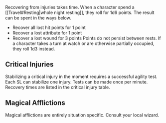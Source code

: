 Recovering from injuries takes time. When a character spend a [[Travel#Resting|whole night resting]], they roll for 1d6 points. The result can be spent in the ways below. 
- Recover all lost hit points for 1 point
- Recover a lost attribute for 1 point
- Recover a lost wound for 3 points
Points do not persist between rests. If a character takes a turn at watch or are otherwise partially occupied, they roll 1d3 instead.
## Critical Injuries
Stabilizing a critical injury in the moment requires a successful agility test. Each SL can stabilize one injury. Tests can be made once per minute. Recovery times are listed in the critical injury table.
## Magical Afflictions
Magical afflictions are entirely situation specific. Consult your local wizard.